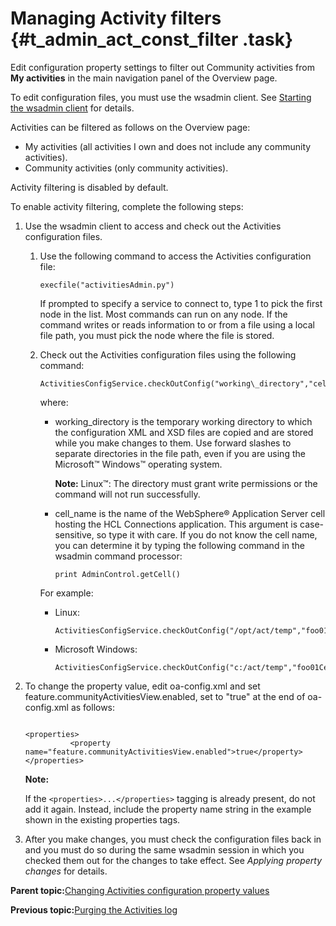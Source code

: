 # Managing Activity filters {#t_admin_act_const_filter .task}

Edit configuration property settings to filter out Community activities from **My activities** in the main navigation panel of the Overview page.

To edit configuration files, you must use the wsadmin client. See [Starting the wsadmin client](t_admin_wsadmin_starting.md) for details.

Activities can be filtered as follows on the Overview page:

-   My activities \(all activities I own and does not include any community activities\).
-   Community activities \(only community activities\).

Activity filtering is disabled by default.

To enable activity filtering, complete the following steps:

1.  Use the wsadmin client to access and check out the Activities configuration files.

    1.  Use the following command to access the Activities configuration file:

        ```
        execfile("activitiesAdmin.py")
        ```

        If prompted to specify a service to connect to, type 1 to pick the first node in the list. Most commands can run on any node. If the command writes or reads information to or from a file using a local file path, you must pick the node where the file is stored.

    2.  Check out the Activities configuration files using the following command:

        ```
        ActivitiesConfigService.checkOutConfig("working\_directory","cell\_name")
        
        ```

        where:

        -   working\_directory is the temporary working directory to which the configuration XML and XSD files are copied and are stored while you make changes to them. Use forward slashes to separate directories in the file path, even if you are using the Microsoft™ Windows™ operating system.

            **Note:** Linux™: The directory must grant write permissions or the command will not run successfully.

        -   cell\_name is the name of the WebSphere® Application Server cell hosting the HCL Connections application. This argument is case-sensitive, so type it with care. If you do not know the cell name, you can determine it by typing the following command in the wsadmin command processor:

            ```
            print AdminControl.getCell()
            ```

        For example:

        -   Linux:

            ```
            ActivitiesConfigService.checkOutConfig("/opt/act/temp","foo01Cell01")
            ```

        -   Microsoft Windows:

            ```
            ActivitiesConfigService.checkOutConfig("c:/act/temp","foo01Cell01")
            ```

2.  To change the property value, edit oa-config.xml and set feature.communityActivitiesView.enabled, set to "true" at the end of oa-config.xml as follows:

    ```
    
    <properties>
              <property name="feature.communityActivitiesView.enabled">true</property>   
    </properties>
    ```

    **Note:**

    If the `<properties>...</properties>` tagging is already present, do not add it again. Instead, include the property name string in the example shown in the existing properties tags.

3.  After you make changes, you must check the configuration files back in and you must do so during the same wsadmin session in which you checked them out for the changes to take effect. See *Applying property changes* for details.


**Parent topic:**[Changing Activities configuration property values](../admin/t_admin_act_changing_config.md)

**Previous topic:**[Purging the Activities log](../admin/t_admin_act_purge_events.md)


